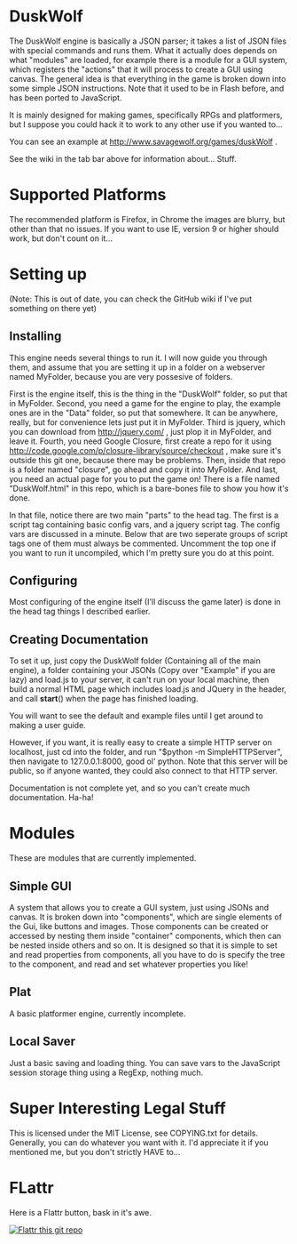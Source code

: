# DuskWolf #
The DuskWolf engine is basically a JSON parser; it takes a list of JSON files with special commands and runs them. What it actually does depends on what "modules" are loaded, for example there is a module for a GUI system, which registers the "actions" that it will process to create a GUI using canvas. The general idea is that everything in the game is broken down into some simple JSON instructions. Note that it used to be in Flash before, and has been ported to JavaScript.

It is mainly designed for making games, specifically RPGs and platformers, but I suppose you could hack it to work to any other use if you wanted to...

You can see an example at http://www.savagewolf.org/games/duskWolf .

See the wiki in the tab bar above for information about... Stuff.

# Supported Platforms #
The recommended platform is Firefox, in Chrome the images are blurry, but other than that no issues. If you want to use IE, version 9 or higher should work, but don't count on it...

# Setting up #
(Note: This is out of date, you can check the GitHub wiki if I've put something on there yet)

## Installing ##
This engine needs several things to run it. I will now guide you through them, and assume that you are setting it up in a folder on a webserver named MyFolder, because you are very possesive of folders.

First is the engine itself, this is the thing in the "DuskWolf" folder, so put that in MyFolder.
Second, you need a game for the engine to play, the example ones are in the "Data" folder, so put that somewhere. It can be anywhere, really, but for convenience lets just put it in MyFolder.
Third is jquery, which you can download from http://jquery.com/ , just plop it in MyFolder, and leave it.
Fourth, you need Google Closure, first create a repo for it using http://code.google.com/p/closure-library/source/checkout , make sure it's outside this git one, because there may be problems. Then, inside that repo is a folder named "closure", go ahead and copy it into MyFolder.
And last, you need an actual page for you to put the game on! There is a file named "DuskWolf.html" in this repo, which is a bare-bones file to show you how it's done.

In that file, notice there are two main "parts" to the head tag. The first is a script tag containing basic config vars, and a jquery script tag. The config vars are discussed in a minute. Below that are two seperate groups of script tags one of them must always be commented. Uncomment the top one if you want to run it uncompiled, which I'm pretty sure you do at this point.

## Configuring ##
Most configuring of the engine itself (I'll discuss the game later) is done in the head tag things I described earlier.

## Creating Documentation ##
To set it up, just copy the DuskWolf folder (Containing all of the main engine), a folder containing your JSONs (Copy over "Example" if you are lazy) and load.js to your server, it can't run on your local machine, then build a normal HTML page which includes load.js and JQuery in the header, and call __start__() when the page has finished loading.

You will want to see the default and example files until I get around to making a user guide.

However, if you want, it is really easy to create a simple HTTP server on localhost, just cd into the folder, and run "$python -m SimpleHTTPServer", then navigate to 127.0.0.1:8000, good ol' python. Note that this server will be public, so if anyone wanted, they could also connect to that HTTP server.

Documentation is not complete yet, and so you can't create much documentation. Ha-ha!



# Modules #
These are modules that are currently implemented.

## Simple GUI ##
A system that allows you to create a GUI system, just using JSONs and canvas. It is broken down into "components", which are single elements of the Gui, like buttons and images. Those components can be created or accessed by nesting them inside "container" components, which then can be nested inside others and so on.
It is designed so that it is simple to set and read properties from components, all you have to do is specify the tree to the component, and read and set whatever properties you like!

## Plat ##
A basic platformer engine, currently incomplete.

## Local Saver ##
Just a basic saving and loading thing. You can save vars to the JavaScript session storage thing using a RegExp, nothing much.

# Super Interesting Legal Stuff #
This is licensed under the MIT License, see COPYING.txt for details.
Generally, you can do whatever you want with it. I'd appreciate it if you mentioned me, but you don't strictly HAVE to...

# FLattr #
Here is a Flattr button, bask in it's awe.

[![Flattr this git repo](http://api.flattr.com/button/flattr-badge-large.png)](https://flattr.com/submit/auto?user_id=SavageWolf&url=https://github.com/SavageWolf/DuskWolf&title=DuskWolf&language=en_GB&tags=github&category=software)
